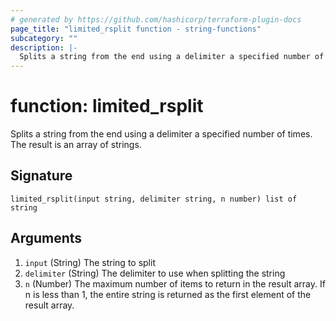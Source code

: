 ```yaml
---
# generated by https://github.com/hashicorp/terraform-plugin-docs
page_title: "limited_rsplit function - string-functions"
subcategory: ""
description: |-
  Splits a string from the end using a delimiter a specified number of times
---
```


# function: limited_rsplit

Splits a string from the end using a delimiter a specified number of times. The result is an array of strings.



## Signature

<!-- signature generated by tfplugindocs -->
```text
limited_rsplit(input string, delimiter string, n number) list of string
```

## Arguments

<!-- arguments generated by tfplugindocs -->
1. `input` (String) The string to split
1. `delimiter` (String) The delimiter to use when splitting the string
1. `n` (Number) The maximum number of items to return in the result array. If n is less than 1, the entire string is returned as the first element of the result array.

